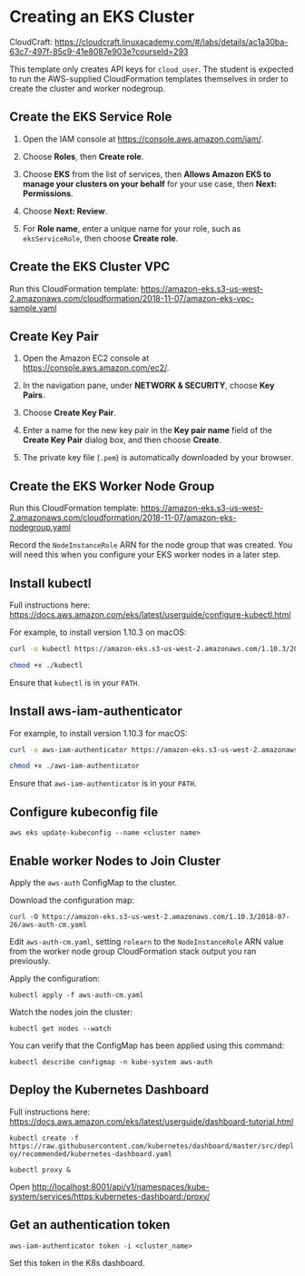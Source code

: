 # Creating an EKS Cluster

CloudCraft: <https://cloudcraft.linuxacademy.com/#/labs/details/ac1a30ba-63c7-497f-85c9-41e8087e903e?courseId=293>

This template only creates API keys for `cloud_user`. The student is expected to run the AWS-supplied CloudFormation templates themselves in order to create the cluster and worker nodegroup.

## Create the EKS Service Role

1. Open the IAM console at [https://console\.aws\.amazon\.com/iam/](https://console.aws.amazon.com/iam/)\.

1. Choose **Roles**, then **Create role**\.

1. Choose **EKS** from the list of services, then **Allows Amazon EKS to manage your clusters on your behalf** for your use case, then **Next: Permissions**\.

1. Choose **Next: Review**\.

1. For **Role name**, enter a unique name for your role, such as `eksServiceRole`, then choose **Create role**\.

## Create the EKS Cluster VPC

Run this CloudFormation template: <https://amazon-eks.s3-us-west-2.amazonaws.com/cloudformation/2018-11-07/amazon-eks-vpc-sample.yaml>

## Create Key Pair

1. Open the Amazon EC2 console at [https://console\.aws\.amazon\.com/ec2/](https://console.aws.amazon.com/ec2/)\.

1. In the navigation pane, under **NETWORK & SECURITY**, choose **Key Pairs**.

1. Choose **Create Key Pair**.

1. Enter a name for the new key pair in the **Key pair name** field of the **Create Key Pair** dialog box, and then choose **Create**.

1. The private key file (`.pem`) is automatically downloaded by your browser.

## Create the EKS Worker Node Group

Run this CloudFormation template:
<https://amazon-eks.s3-us-west-2.amazonaws.com/cloudformation/2018-11-07/amazon-eks-nodegroup.yaml>

Record the `NodeInstanceRole` ARN for the node group that was created. You will need this when you configure your EKS worker nodes in a later step.

## Install kubectl

Full instructions here: <https://docs.aws.amazon.com/eks/latest/userguide/configure-kubectl.html>

For example, to install version 1.10.3 on macOS:

```sh
curl -o kubectl https://amazon-eks.s3-us-west-2.amazonaws.com/1.10.3/2018-07-26/bin/darwin/amd64/kubectl

chmod +x ./kubectl
```

Ensure that `kubectl` is in your `PATH`.

## Install aws-iam-authenticator

For example, to install version 1.10.3 for macOS:

```sh
curl -o aws-iam-authenticator https://amazon-eks.s3-us-west-2.amazonaws.com/1.10.3/2018-07-26/bin/darwin/amd64/aws-iam-authenticator

chmod +x ./aws-iam-authenticator
```

Ensure that `aws-iam-authenticator` is in your `PATH`.

## Configure kubeconfig file

`aws eks update-kubeconfig --name <cluster name>`

## Enable worker Nodes to Join Cluster

Apply the `aws-auth` ConfigMap to the cluster.

Download the configuration map:

`curl -O https://amazon-eks.s3-us-west-2.amazonaws.com/1.10.3/2018-07-26/aws-auth-cm.yaml`

Edit `aws-auth-cm.yaml`, setting `rolearn` to the `NodeInstanceRole` ARN value from the worker node group CloudFormation stack output you ran previously.

Apply the configuration:

`kubectl apply -f aws-auth-cm.yaml`

Watch the nodes join the cluster:

`kubectl get nodes --watch`

You can verify that the ConfigMap has been applied using this command:

`kubectl describe configmap -n kube-system aws-auth`

## Deploy the Kubernetes Dashboard

Full instructions here: <https://docs.aws.amazon.com/eks/latest/userguide/dashboard-tutorial.html>

`kubectl create -f https://raw.githubusercontent.com/kubernetes/dashboard/master/src/deploy/recommended/kubernetes-dashboard.yaml`

`kubectl proxy &`

Open <http://localhost:8001/api/v1/namespaces/kube-system/services/https:kubernetes-dashboard:/proxy/>

## Get an authentication token

`aws-iam-authenticator token -i <cluster_name>`

Set this token in the K8s dashboard.